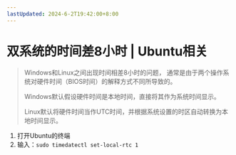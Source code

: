 ```yaml
---
lastUpdated: 2024-6-2T19:42:00+8:00
---
```


# 双系统的时间差8小时 | Ubuntu相关

> Windows和Linux之间出现时间相差8小时的问题，
> 通常是由于两个操作系统对硬件时间（BIOS时间）的解释方式不同所导致的。
>
> Windows默认假设硬件时间是本地时间，直接将其作为系统时间显示。
>
> Linux默认将硬件时间当作UTC时间，并根据系统设置的时区自动转换为本地时间显示。

1. 打开Ubuntu的终端
2. 输入：```sudo timedatectl set-local-rtc 1```
